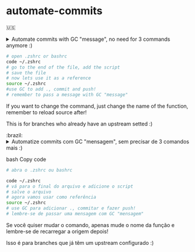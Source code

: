 # automate-commits

:us:

<details>
<summary>Automate commits with GC "message", no need for 3 commands anymore :)

```bash
# open .zshrc or bashrc
code ~/.zshrc
# go to the end of the file, add the script
# save the file
# now lets use it as a reference
source ~/.zshrc
#use GC to add ., commit and push!
# remember to pass a message with GC "message"
```

If you want to change the command, just change the name of the function, remember to reload source after!

This is for branches who already have an upstream setted :)</summary>

</details>
:brazil:

<details> 
<summary> Automatize commits com GC "mensagem", sem precisar de 3 comandos mais :)

bash
Copy code

```bash
# abra o .zshrc ou bashrc

code ~/.zshrc
# vá para o final do arquivo e adicione o script
# salve o arquivo
# agora vamos usar como referência
source ~/.zshrc
# use GC para adicionar ., commitar e fazer push!
# lembre-se de passar uma mensagem com GC "mensagem"
```

Se você quiser mudar o comando, apenas mude o nome da função e lembre-se de recarregar a origem depois!

Isso é para branches que já têm um upstream configurado :) </summary>

</details>

